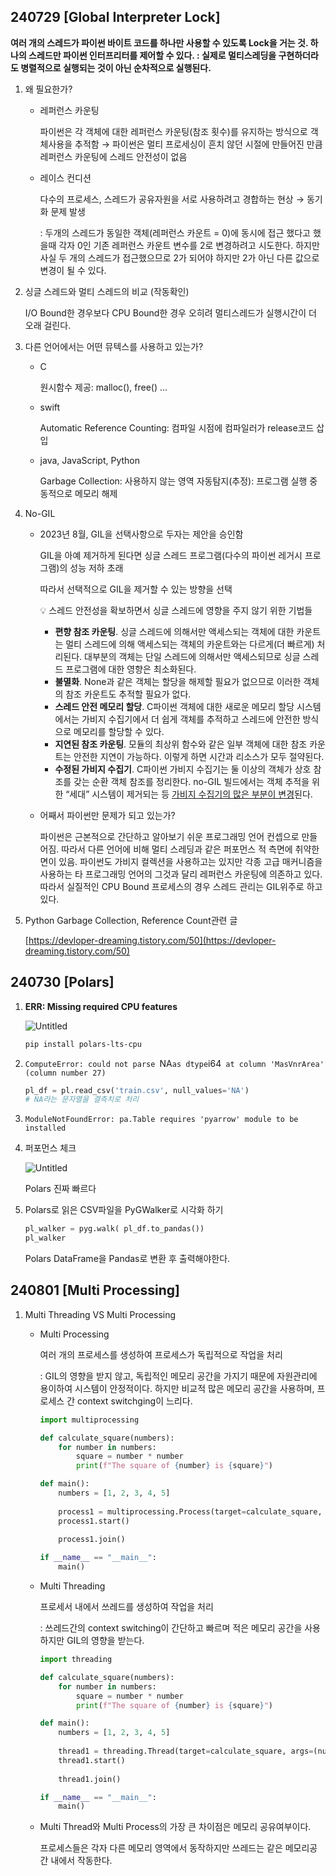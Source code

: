 ## 240729 [Global Interpreter Lock]

**여러 개의 스레드가 파이썬 바이트 코드를 하나만 사용할 수 있도록 Lock을 거는 것. 하나의 스레드만 파이썬 인터프리터를 제어할 수 있다. : 실제로 멀티스레딩을 구현하더라도 병렬적으로 실행되는 것이 아닌 순차적으로 실행된다.**

1. 왜 필요한가? 
    - 레퍼런스 카운팅
        
        파이썬은 각 객체에 대한 레퍼런스 카운팅(참조 횟수)를 유지하는 방식으로 객체사용을 추적함 → 파이썬은 멀티 프로세싱이 흔치 않던 시절에 만들어진 만큼 레퍼런스 카운팅에 스레드 안전성이 없음
        
    - 레이스 컨디션
        
        다수의 프로세스, 스레드가 공유자원을 서로 사용하려고 경합하는 현상 → 동기화 문제 발생
        
        : 두개의 스레드가 동일한 객체(레퍼런스 카운트 = 0)에 동시에 접근 했다고 했을때 각자 0인 기존 레퍼런스 카운트 변수를 2로 변경하려고 시도한다. 하지만 사실 두 개의 스레드가 접근했으므로 2가 되어야 하지만 2가 아닌 다른 값으로 변경이 될 수 있다.
        
2. 싱글 스레드와 멀티 스레드의 비교 (작동확인)
    
    I/O Bound한 경우보다 CPU Bound한 경우 오히려 멀티스레드가 실행시간이 더 오래 걸린다.
    
3. 다른 언어에서는 어떤 뮤텍스를 사용하고 있는가?
    - C
        
        원시함수 제공: malloc(), free() …
        
    - swift
        
        Automatic Reference Counting: 컴파일 시점에 컴파일러가 release코드 삽입
        
    - java, JavaScript, Python
        
        Garbage Collection: 사용하지 않는 영역 자동탐지(추정): 프로그램 실행 중 동적으로 메모리 해제
        
4. No-GIL
    - 2023년 8월, GIL을 선택사항으로 두자는 제안을 승인함
        
        GIL을 아예 제거하게 된다면 싱글 스레드 프로그램(다수의 파이썬 레거시 프로그램)의 성능 저하 초래
        
        따라서 선택적으로 GIL을 제거할 수 있는 방향을 선택
        
        <aside>
        💡 스레드 안전성을 확보하면서 싱글 스레드에 영향을 주지 않기 위한 기법들
        
        - **편향 참조 카운팅**. 싱글 스레드에 의해서만 액세스되는 객체에 대한 카운트는 멀티 스레드에 의해 액세스되는 객체의 카운트와는 다르게(더 빠르게) 처리된다. 대부분의 객체는 단일 스레드에 의해서만 액세스되므로 싱글 스레드 프로그램에 대한 영향은 최소화된다.
        - **불멸화**. None과 같은 객체는 할당을 해제할 필요가 없으므로 이러한 객체의 참조 카운트도 추적할 필요가 없다.
        - **스레드 안전 메모리 할당**. C파이썬 객체에 대한 새로운 메모리 할당 시스템에서는 가비지 수집기에서 더 쉽게 객체를 추적하고 스레드에 안전한 방식으로 메모리를 할당할 수 있다.
        - **지연된 참조 카운팅**. 모듈의 최상위 함수와 같은 일부 객체에 대한 참조 카운트는 안전한 지연이 가능하다. 이렇게 하면 시간과 리소스가 모두 절약된다.
        - **수정된 가비지 수집기**. C파이썬 가비지 수집기는 둘 이상의 객체가 상호 참조를 갖는 순환 객체 참조를 정리한다. no-GIL 빌드에서는 객체 추적을 위한 “세대” 시스템이 제거되는 등 [가비지 수집기의 많은 부분이 변경](https://peps.python.org/pep-0703/#garbage-collection-cycle-collection)된다.
        </aside>
        
    - 어째서 파이썬만 문제가 되고 있는가?
        
        파이썬은 근본적으로 간단하고 알아보기 쉬운 프로그래밍 언어 컨셉으로 만들어짐. 따라서 다른 언어에 비해 멀티 스레딩과 같은 퍼포먼스 적 측면에 취약한 면이 있음. 파이썬도 가비지 컬렉션을 사용하고는 있지만 각종 고급 매커니즘을 사용하는 타 프로그래밍 언어의 그것과 달리 레퍼런스 카운팅에 의존하고 있다. 따라서 실질적인 CPU Bound 프로세스의 경우 스레드 관리는 GIL위주로 하고 있다.
        
5. Python Garbage Collection, Reference Count관련 글
    
    [https://devloper-dreaming.tistory.com/50](https://devloper-dreaming.tistory.com/50)
    

## 240730 [Polars]

1. **ERR: Missing required CPU features**
    
    ![Untitled](%E2%93%9F%E2%93%A8%E2%93%A3%E2%93%97%E2%93%9E%E2%93%9D%2061a237b23fae43cab76f127edf4ede1a/Untitled.png)
    
    ```bash
    pip install polars-lts-cpu
    ```
    
2. `ComputeError: could not parse `NA` as dtype `i64` at column 'MasVnrArea' (column number 27)`
    
    ```python
    pl_df = pl.read_csv('train.csv', null_values='NA')
    # NA라는 문자열을 결측치로 처리
    ```
    
3. `ModuleNotFoundError: pa.Table requires 'pyarrow' module to be installed`
4. 퍼포먼스 체크
    
    ![Untitled](%E2%93%9F%E2%93%A8%E2%93%A3%E2%93%97%E2%93%9E%E2%93%9D%2061a237b23fae43cab76f127edf4ede1a/Untitled%201.png)
    
    Polars 진짜 빠르다
    
5. Polars로 읽은 CSV파일을 PyGWalker로 시각화 하기
    
    ```python
    pl_walker = pyg.walk( pl_df.to_pandas())
    pl_walker
    ```
    
    Polars DataFrame을 Pandas로 변환 후 출력해야한다.
    

## 240801 [Multi Processing]

1. Multi Threading VS Multi Processing
    - Multi Processing
        
        여러 개의 프로세스를 생성하여 프로세스가 독립적으로 작업을 처리
        
        : GIL의 영향을 받지 않고, 독립적인 메모리 공간을 가지기 때문에 자원관리에 용이하여 시스템이 안정적이다. 하지만 비교적 많은 메모리 공간을 사용하며, 프로세스 간 context switchging이 느리다.
        
        ```python
        import multiprocessing
        
        def calculate_square(numbers):
            for number in numbers:
                square = number * number
                print(f"The square of {number} is {square}")
        
        def main():
            numbers = [1, 2, 3, 4, 5]
            
            process1 = multiprocessing.Process(target=calculate_square, args=(numbers,))
            process1.start()
            
            process1.join()
        
        if __name__ == "__main__":
            main()
        ```
        
    - Multi Threading
        
        프로세서 내에서 쓰레드를 생성하여 작업을 처리
        
        : 쓰레드간의 context switching이 간단하고 빠르며 적은 메모리 공간을 사용하지만 GIL의 영향을 받는다.
        
        ```python
        import threading
        
        def calculate_square(numbers):
            for number in numbers:
                square = number * number
                print(f"The square of {number} is {square}")
        
        def main():
            numbers = [1, 2, 3, 4, 5]
            
            thread1 = threading.Thread(target=calculate_square, args=(numbers,))
            thread1.start()
            
            thread1.join()
        
        if __name__ == "__main__":
            main()
        ```
        
    - Multi Thread와 Multi Process의 가장 큰 차이점은 메모리 공유여부이다.
        
        프로세스들은 각자 다른 메모리 영역에서 동작하지만 쓰레드는 같은 메모리공간 내에서 작동한다.
        